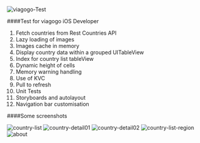 ![viagogo-Test](Resources/viagogo-header-image.png)

####Test for viagogo iOS Developer

1. Fetch countries from Rest Countries API
2. Lazy loading of images
3. Images cache in memory
4. Display country data within a grouped UITableView
5. Index for country list tableView
6. Dynamic height of cells
7. Memory warning handling
8. Use of KVC 
9. Pull to refresh
10. Unit Tests
11. Storyboards and autolayout
12. Navigation bar customisation

####Some screenshots

![country-list](Resources/country-list.png)
![country-detail01](Resources/country-detail01.png)
![country-detail02](Resources/country-detail02.png)
![country-list-region](Resources/country-list-region.png)
![about](Resources/about.png)
